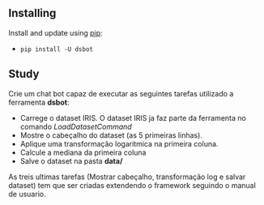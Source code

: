 ## Installing

Install and update using [pip](https://pypi.org/project/pip/):

* `pip install -U dsbot`


## Study

Crie um chat bot capaz de executar as seguintes tarefas utilizado a ferramenta **dsbot**:

* Carrege o dataset IRIS. O dataset IRIS ja faz parte da ferramenta no comando *LoadDatasetCommand*
* Mostre o cabeçalho do dataset (as 5 primeiras linhas).
* Aplique uma transformação logaritmica na primeira coluna. 
* Calcule a mediana da primeira coluna
* Salve o dataset na pasta **data/**

As treis ultimas tarefas (Mostrar cabeçalho, transformação log e salvar dataset) tem que ser criadas extendendo o framework seguindo o manual de usuario.
